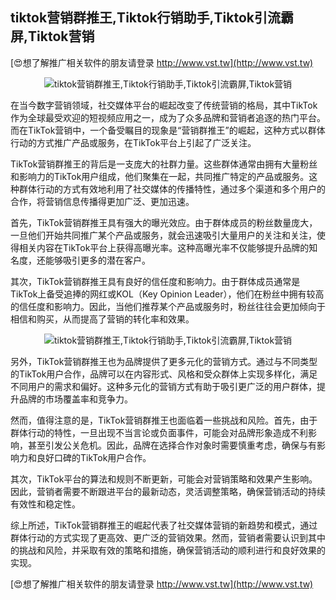 ## **tiktok营销群推王,Tiktok行销助手,Tiktok引流霸屏,Tiktok营销**

[😍想了解推广相关软件的朋友请登录 http://www.vst.tw](http://www.vst.tw)

 <center><img src="https://vst.tw/MP4/tuiguang/png/2.png" alt="tiktok营销群推王,Tiktok行销助手,Tiktok引流霸屏,Tiktok营销"></center>

在当今数字营销领域，社交媒体平台的崛起改变了传统营销的格局，其中TikTok作为全球最受欢迎的短视频应用之一，成为了众多品牌和营销者追逐的热门平台。而在TikTok营销中，一个备受瞩目的现象是“营销群推王”的崛起，这种方式以群体行动的方式推广产品或服务，在TikTok平台上引起了广泛关注。

TikTok营销群推王的背后是一支庞大的社群力量。这些群体通常由拥有大量粉丝和影响力的TikTok用户组成，他们聚集在一起，共同推广特定的产品或服务。这种群体行动的方式有效地利用了社交媒体的传播特性，通过多个渠道和多个用户的合作，将营销信息传播得更加广泛、更加迅速。

首先，TikTok营销群推王具有强大的曝光效应。由于群体成员的粉丝数量庞大，一旦他们开始共同推广某个产品或服务，就会迅速吸引大量用户的关注和关注，使得相关内容在TikTok平台上获得高曝光率。这种高曝光率不仅能够提升品牌的知名度，还能够吸引更多的潜在客户。

其次，TikTok营销群推王具有良好的信任度和影响力。由于群体成员通常是TikTok上备受追捧的网红或KOL（Key Opinion Leader），他们在粉丝中拥有较高的信任度和影响力。因此，当他们推荐某个产品或服务时，粉丝往往会更加倾向于相信和购买，从而提高了营销的转化率和效果。

 <center><img src="https://vst.tw/MP4/tuiguang/png/3.png" alt="tiktok营销群推王,Tiktok行销助手,Tiktok引流霸屏,Tiktok营销"></center>

另外，TikTok营销群推王也为品牌提供了更多元化的营销方式。通过与不同类型的TikTok用户合作，品牌可以在内容形式、风格和受众群体上实现多样化，满足不同用户的需求和偏好。这种多元化的营销方式有助于吸引更广泛的用户群体，提升品牌的市场覆盖率和竞争力。

然而，值得注意的是，TikTok营销群推王也面临着一些挑战和风险。首先，由于群体行动的特性，一旦出现不当言论或负面事件，可能会对品牌形象造成不利影响，甚至引发公关危机。因此，品牌在选择合作对象时需要慎重考虑，确保与有影响力和良好口碑的TikTok用户合作。

其次，TikTok平台的算法和规则不断更新，可能会对营销策略和效果产生影响。因此，营销者需要不断跟进平台的最新动态，灵活调整策略，确保营销活动的持续有效性和稳定性。

综上所述，TikTok营销群推王的崛起代表了社交媒体营销的新趋势和模式，通过群体行动的方式实现了更高效、更广泛的营销效果。然而，营销者需要认识到其中的挑战和风险，并采取有效的策略和措施，确保营销活动的顺利进行和良好效果的实现。

[😍想了解推广相关软件的朋友请登录 http://www.vst.tw](http://www.vst.tw)



